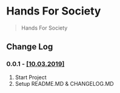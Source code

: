 # Hands For Society

>Hands For Society

## Change Log

### 0.0.1 - [[10.03.2019]]()

1. Start Project
2. Setup README.MD & CHANGELOG.MD